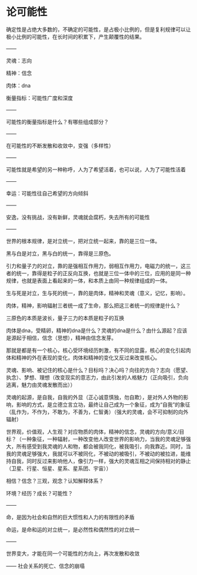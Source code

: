 # 论可能性

确定性是占绝大多数的，不确定的可能性，是占极小比例的，但是复利规律可以让极小比例的可能性，在长时间的积累下，产生颠覆性的结果。

——

灵魂：志向

精神：信念

肉体：dna

衡量指标：可能性广度和深度

——

可能性的衡量指标是什么？有哪些组成部分？

——

在可能性的不断发散和收敛中，变强（多样性）

——

可能性就是希望的另一种称呼，人为了希望活着，也可以说，人为了可能性活着

——

幸运：可能性往自己希望的方向倾斜

——

安逸，没有挑战，没有新鲜，灵魂就会腐朽，失去所有的可能性

——

世界的根本规律，是对立统一，把对立统一起来，靠的是三位一体。

黑与白是对立，黑与白的统一，靠得是三原色。

引力和量子力的对立，靠的是强相互作用力，弱相互作用力，电磁力的统一，这三者的统一，靠得是粒子的正反向互换，也就是三位一体中的三位，应用的是同一种规律，也就是表面上看起来的一体，和本质上由同一种规律组成的一体。

生与死是对立，生与死的统一，靠的是肉体，精神和灵魂（意义，记忆，影响）。

肉体，精神，影响辐射三者统一成了生命，那么把这三者统一的规律是什么？

三原色的本质是波长，量子三力的本质是粒子的互换

肉体是dna，受精卵，精神的dna是什么？灵魂的dna是什么？由什么源起？应该是源起于相信，信念（思想），精神由信念发芽。

那就是都是有一个核心，核心受环境经历刺激，有不同的显露，核心的变化引起肉体和精神的外在表现的变化，肉体和精神的变化又反过来改变核心。

灵魂、影响、被记住的核心是什么？目标吗？决心吗？向往的方向？志向（愿望、执念）、梦想、理想（改变现实的意志力，由此引发的人格魅力（正向吸引，负向逃离，魅力由灵魂发散而出））

灵魂的起源，是自我，自我的外显（正心诚意慎独，勿自欺），是对外人外物的影响，影响的方式，是立德立言立功，最终让自己成为一个象征，成为“自我”的象征（乱作为，不作为，不敢为，不善为，仁智勇）（强大的灵魂，会不可抑制的向外辐射）

世界观，价值观，人生观？对应物质的肉体，精神的信念，灵魂的方向/意义/目标？（一种象征，一种辐射，一种改变他人改变世界的影响力，当我的灵魂足够强大，所有感受到我灵魂的人和物，都会被我同化，被我吸引，向我靠近。同时，当我的灵魂足够强大，我就可以不被同化，不被动的被吸引，不被动的被拉进，能维持自我，同时反过来影响他人，像引力一样，强大的灵魂互相之间保持相对的静止（卫星、行星、恒星、星系、星系团、宇宙））

相信？信念？三观，观念？认知解释体系？

环境？经历？成长？可能性？

——

命，是因为社会和自然的巨大惯性和人力的有限性的矛盾

命运，是命和运的对立统一，是必然性和偶然性的对立统一

——

世界变大，才能在同一个可能性的方向上，再次发散和收敛

——
社会关系的死亡、信念的崩塌